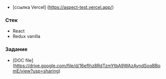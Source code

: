 * [ссылка Vercel] (https://aspect-test.vercel.app/)

### Стек
* React
* Redux vanilla

### Задание

* [DOC file] (https://drive.google.com/file/d/16efIhz8RdTzmYtbA9WAzAyndSoqBBomE/view?usp=sharing)
